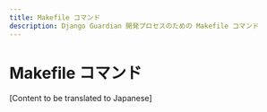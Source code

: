 ```yaml
---
title: Makefile コマンド
description: Django Guardian 開発プロセスのための Makefile コマンド
---
```


# Makefile コマンド

[Content to be translated to Japanese]

<!-- This page content will be translated from the main English develop/makefile.md -->
